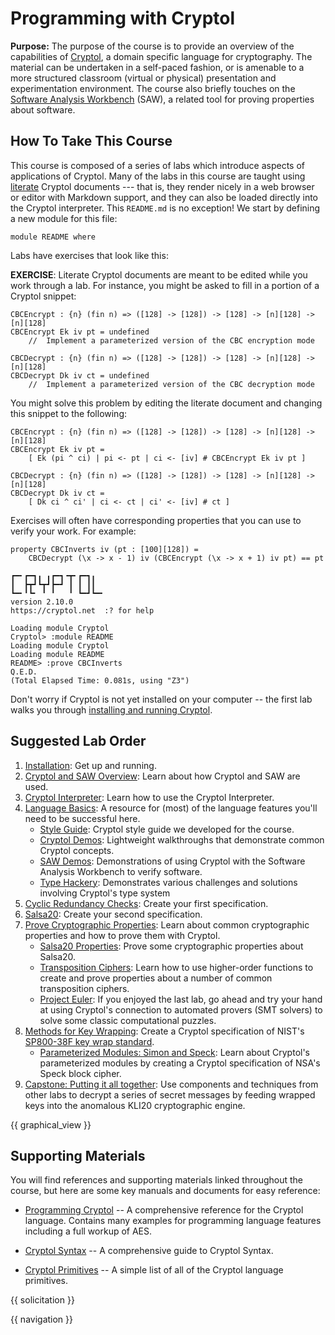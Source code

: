 # Programming with Cryptol

**Purpose:** The purpose of the course is to provide an overview of
the capabilities of [Cryptol](https://github.com/GaloisInc/cryptol), a
domain specific language for cryptography. The material can be
undertaken in a self-paced fashion, or is amenable to a more
structured classroom (virtual or physical) presentation and
experimentation environment. The course also briefly touches on the
[Software Analysis Workbench](https://github.com/GaloisInc/saw-script)
(SAW), a related tool for proving properties about software.

## How To Take This Course

This course is composed of a series of labs which introduce aspects of
applications of Cryptol. Many of the labs in this course are taught
using [literate](https://en.wikipedia.org/wiki/Literate_programming)
Cryptol documents --- that is, they render nicely in a web browser or
editor with Markdown support, and they can also be loaded directly
into the Cryptol interpreter. This `README.md` is no exception! We
start by defining a new module for this file:

```cryptol
module README where
```

Labs have exercises that look like this:

**EXERCISE**: Literate Cryptol documents are meant to be edited while
you work through a lab. For instance, you might be asked to fill in a
portion of a Cryptol snippet:

```comment
CBCEncrypt : {n} (fin n) => ([128] -> [128]) -> [128] -> [n][128] -> [n][128]
CBCEncrypt Ek iv pt = undefined
    //  Implement a parameterized version of the CBC encryption mode

CBCDecrypt : {n} (fin n) => ([128] -> [128]) -> [128] -> [n][128] -> [n][128]
CBCDecrypt Dk iv ct = undefined
    //  Implement a parameterized version of the CBC decryption mode
```

You might solve this problem by editing the literate document and
changing this snippet to the following:

```cryptol
CBCEncrypt : {n} (fin n) => ([128] -> [128]) -> [128] -> [n][128] -> [n][128]
CBCEncrypt Ek iv pt =
    [ Ek (pi ^ ci) | pi <- pt | ci <- [iv] # CBCEncrypt Ek iv pt ]

CBCDecrypt : {n} (fin n) => ([128] -> [128]) -> [128] -> [n][128] -> [n][128]
CBCDecrypt Dk iv ct =
    [ Dk ci ^ ci' | ci <- ct | ci' <- [iv] # ct ]
```

Exercises will often have corresponding properties that you can use to
verify your work. For example:

```cryptol
property CBCInverts iv (pt : [100][128]) =
    CBCDecrypt (\x -> x - 1) iv (CBCEncrypt (\x -> x + 1) iv pt) == pt
```

```Xcryptol-session
┏━╸┏━┓╻ ╻┏━┓╺┳╸┏━┓╻
┃  ┣┳┛┗┳┛┣━┛ ┃ ┃ ┃┃
┗━╸╹┗╸ ╹ ╹   ╹ ┗━┛┗━╸
version 2.10.0
https://cryptol.net  :? for help

Loading module Cryptol
Cryptol> :module README
Loading module Cryptol
Loading module README
README> :prove CBCInverts
Q.E.D.
(Total Elapsed Time: 0.081s, using "Z3")
```

Don't worry if Cryptol is not yet installed on your computer -- the
first lab walks you through [installing and running Cryptol](INSTALL.md).


## Suggested Lab Order

1. [Installation](./INSTALL.md): Get up and running.
2. [Cryptol and SAW Overview](./labs/Overview/Overview.md): Learn about
   how Cryptol and SAW are used.
3. [Cryptol Interpreter](./labs/Interpreter/Interpreter.md): Learn how
   to use the Cryptol Interpreter.
4. [Language Basics](./labs/Language/Basics.md): A resource
   for (most) of the language features you'll need to be successful
   here.
    * [Style Guide](./cryptol-style.md): Cryptol style guide we 
      developed for the course.
    * [Cryptol Demos](./labs/Demos/Cryptol/Demos.md): Lightweight
      walkthroughs that demonstrate common Cryptol concepts.
    * [SAW Demos](./labs/Demos/SAW/Demos.md): Demonstrations of using
      Cryptol with the Software Analysis Workbench to verify software.
    * [Type Hackery](./labs/Language/IntroTypeHackery.md): Demonstrates 
      various challenges and solutions involving Cryptol's type system
5. [Cyclic Redundancy Checks](./labs/CRC/CRC.md): Create your first
   specification.
6. [Salsa20](./labs/Salsa20/Salsa20.md): Create your second
   specification.
7. [Prove Cryptographic Properties](./labs/CryptoProofs/CryptoProofs.md):
   Learn about common cryptographic properties and how to prove them
   with Cryptol.
    * [Salsa20 Properties](./labs/Salsa20/Salsa20Props.md): Prove some
      cryptographic properties about Salsa20.
    * [Transposition Ciphers](./labs/Transposition/Contents.md):
      Learn how to use higher-order functions to create and prove
      properties about a number of common transposition ciphers.
    * [Project Euler](./labs/ProjectEuler/ProjectEuler.md): If you
      enjoyed the last lab, go ahead and try your hand at using
      Cryptol's connection to automated provers (SMT solvers) to solve
      some classic computational puzzles.
8. [Methods for Key Wrapping](./labs/KeyWrapping/KeyWrapping.md):
   Create a Cryptol specification of NIST's [SP800-38F key wrap
   standard](https://csrc.nist.gov/publications/detail/sp/800-38f/final).
    * [Parameterized Modules: Simon and Speck](./labs/SimonSpeck/SimonSpeck.md):
      Learn about Cryptol's parameterized modules by creating a
      Cryptol specification of NSA's Speck block cipher.
9. [Capstone: Putting it all together](./labs/LoremIpsum/LoremIpsum.md):
   Use components and techniques from other labs to decrypt a series
   of secret messages by feeding wrapped keys into the anomalous KLI20
   cryptographic engine.

{{ graphical_view }}

## Supporting Materials

You will find references and supporting materials linked throughout
the course, but here are some key manuals and documents for easy
reference:

* [Programming
  Cryptol](https://github.com/GaloisInc/cryptol/blob/master/docs/ProgrammingCryptol.pdf)
  -- A comprehensive reference for the Cryptol language. Contains many
  examples for programming language features including a full workup
  of AES.

* [Cryptol
  Syntax](https://github.com/GaloisInc/cryptol/blob/master/docs/Syntax.pdf)
  -- A comprehensive guide to Cryptol Syntax.

* [Cryptol
  Primitives](https://github.com/GaloisInc/cryptol/blob/master/docs/CryptolPrims.pdf)
  -- A simple list of all of the Cryptol language primitives.

{{ solicitation }}

{{ navigation }}
